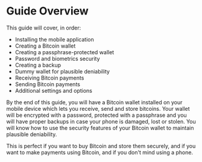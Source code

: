 # Guide Overview

This guide will cover, in order:&#x20;

* Installing the mobile application
* Creating a Bitcoin wallet
* Creating a passphrase-protected wallet
* Password and biometrics security
* Creating a backup
* Dummy wallet for plausible deniability
* Receiving Bitcoin payments
* Sending Bitcoin payments
* Additional settings and options

By the end of this guide, you will have a Bitcoin wallet installed on your mobile device which lets you receive, send and store bitcoins. Your wallet will be encrypted with a password, protected with a passphrase and you will have proper backups in case your phone is damaged, lost or stolen. You will know how to use the security features of your Bitcoin wallet to maintain plausible deniability.

This is perfect if you want to buy Bitcoin and store them securely, and if you want to make payments using Bitcoin, and if you don't mind using a phone.
